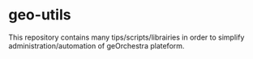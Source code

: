 # geo-utils

This repository contains many tips/scripts/librairies in order to simplify administration/automation of geOrchestra plateform.

